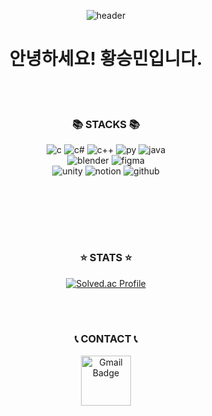 <div align=center> 

![header](https://capsule-render.vercel.app/api?type=venom&height=200&color=gradient&text=SeungMin&reversal=false)

# 안녕하세요! 황승민입니다.
<br/><br>

### 📚 STACKS 📚

![c](https://img.shields.io/badge/C-00599C?style=for-the-badge&logo=c&logoColor=white)
![c#](https://img.shields.io/badge/C%23-239120?style=for-the-badge&logo=c-sharp&logoColor=white)
![c++](https://img.shields.io/badge/C%2B%2B-00599C?style=for-the-badge&logo=c%2B%2B&logoColor=white)
![py](https://img.shields.io/badge/Python-3776AB?style=for-the-badge&logo=python&logoColor=white)
![java](https://img.shields.io/badge/Java-007396?style=for-the-badge&logo=java&logoColor=white)
<br>
![blender](https://img.shields.io/badge/blender-%23F5792A.svg?style=for-the-badge&logo=blender&logoColor=white)
![figma](https://img.shields.io/badge/Figma-F24E1E?style=for-the-badge&logo=figma&logoColor=white)
<br>
![unity](https://img.shields.io/badge/Unity-100000?style=for-the-badge&logo=unity&logoColor=white)
![notion](https://img.shields.io/badge/Notion-000000?style=for-the-badge&logo=notion&logoColor=white)
![github](https://img.shields.io/badge/GitHub-100000?style=for-the-badge&logo=github&logoColor=white)

</br>
</br>

<br/><br>
### ⭐️ STATS ⭐️
[![Solved.ac Profile](http://mazassumnida.wtf/api/generate_badge?boj=hwangsm2386)](https://solved.ac/hwangsm2386)

<br/><br>
### 📞 CONTACT 📞
<a href="mailto:whang31658718@gmail.com">
  <img src="https://img.shields.io/badge/Gmail-d14836?style=flat-square&logo=Gmail&logoColor=white&link=mailto:kris1129@dgu.ac.kr" alt="Gmail Badge" style="width:60pt;">
</a>

</div>

